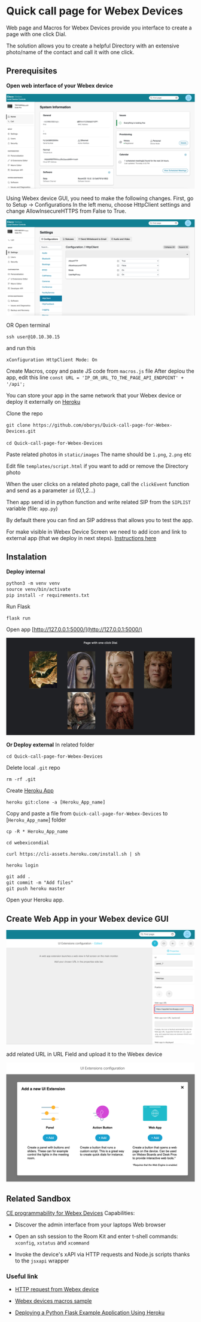 # Quick call page for Webex Devices

Web page and Macros for Webex Devices provide you interface to create a page with one click Dial. 

The solution allows you to create a helpful Directory with an extensive photo/name of the contact and call it with one click.

## Prerequisites

**Open web interface of your Webex device**

![](img/Desk_Pro_GUI.png)

Using Webex device GUI, you need to make the following changes. First, go to Setup -> Configurations In the left menu, choose HttpClient settings and change AllowInsecureHTTPS from False to True.

![](img/Webex_device_Settings.png)

OR Open terminal

```
ssh user@10.10.30.15
```
and run this
```
xConfiguration HttpClient Mode: On
```

Create Macros, copy and paste JS code from `macros.js` file
After deplou the app, edit this line
`const URL = 'IP_OR_URL_TO_THE_PAGE_API_ENDPOINT' + '/api';`

You can store your app in the same network that your Webex device or deploy it externally on [Heroku](https://signup.heroku.com/)

Clone the repo
```
git clone https://github.com/oborys/Quick-call-page-for-Webex-Devices.git

cd Quick-call-page-for-Webex-Devices
```

Paste related photos in `static/images`
The name should be `1.png`, `2.png` etc

Edit file `templates/script.html` if you want to add or remove the Directory photo

When the user clicks on a related photo page, call the `clickEvent` function and send as a parameter `id` (0,1,2...)

Then app send id in python function and write related SIP from the `SIPLIST` variable (file: `app.py`)

By default there you can find an SIP address that allows you to test the app.

For make visible in Webex Device Screen we need to add icon and link to external app (that we deploy in next steps). [Instructions here](https://github.com/oborys/Quick-call-page-for-Webex-Devices#create-web-app-in-your-webex-device-gui)


## Instalation

**Deploy internal**
```
python3 -m venv venv
source venv/bin/activate
pip install -r requirements.txt 
```
Run Flask
```
flask run
```

Open app [http://127.0.0.1:5000/](http://127.0.0.1:5000/)

![](img/Quick-call-page.png)

**Or Deploy external**
In related folder
```
cd Quick-call-page-for-Webex-Devices
```

Delete local `.git` repo
```
rm -rf .git
```

Create [Heroku App](https://dashboard.heroku.com/apps)


```
heroku git:clone -a [Heroku_App_name]
```
Copy and paste a file from `Quick-call-page-for-Webex-Devices` to [`Heroku_App_name`] folder

```
cp -R * Heroku_App_name
```

```
cd webexicondial
```

```
curl https://cli-assets.heroku.com/install.sh | sh
```

```
heroku login
```

```
git add .
git commit -m "Add files"
git push heroku master
```

Open your Heroku app.

## Create Web App in your Webex device GUI

![](img/UI_Extensions_configuration.png)

add related URL in URL Field and upload it to the Webex device

![](img/Create_Web_App.png)

## Related Sandbox

[CE programmability for Webex Devices](https://devnetsandbox.cisco.com/RM/Diagram/Index/937bd886-3eed-45a2-afe0-8c48337e8bea?diagramType=Topology)
Capabilities:
- Discover the admin interface from your laptops Web browser

- Open an ssh session to the Room Kit and enter t-shell commands: `xconfig`, `xstatus` and `xcommand`

- Invoke the device's xAPI via HTTP requests and Node.js scripts thanks to the `jsxapi` wrapper

### Useful link
- [HTTP request from Webex device](https://help.webex.com/en-US/article/nthg6le/Sending-HTTP-Requests-from-a-Board,-Room,-or-Desk-Device)

- [Webex devices macros sample](https://github.com/CiscoDevNet/roomdevices-macros-samples)

- [Deploying a Python Flask Example Application Using Heroku](https://realpython.com/flask-by-example-part-1-project-setup/)

